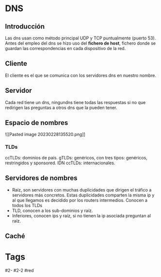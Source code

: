 # DNS
## Introducción
Las dns usan como método principal UDP y TCP puntualmente (puerto 53).
Antes del empleo del dns se hizo uso del **fichero de host**, fichero donde se guardan las correspondencias en cada dispositivo de la red.
## Cliente
El cliente es el que se comunica con los servidores dns en nuestro nombre.
## Servidor
Cada red tiene un dns, ningundns tiene todas las respuestas si no que redirigen las preguntas a otros dns que la pueden tener.
## Espacio de nombres
![[Pasted image 20230228135520.png]]
### TLDs
ccTLDs: dominios de país.
gTLDs: genéricos, con tres tipos: genéricos, restringidos y sponsored.
IDN ccTLDs: internacionales.
## Servidores de nombres
- Raíz, son servidores con muchas duplicidades que dirigen el tráfico a servidores más concretos. Estas duplicidades comparten la misma ip y al que llegamos es decidido por los routers intermedios. Conocen a todos los TLDs
- TLD, conocen a los sub-dominios y raíz.
- Inferiores, conocen ips y raíz, si no tienen la ip asociada preguntan al raíz.
## Caché

# Tags
#2-
#2-2 
#red